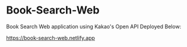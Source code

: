 # Book-Search-Web

Book Search Web application using Kakao's Open API
Deployed Below:

https://book-search-web.netlify.app
